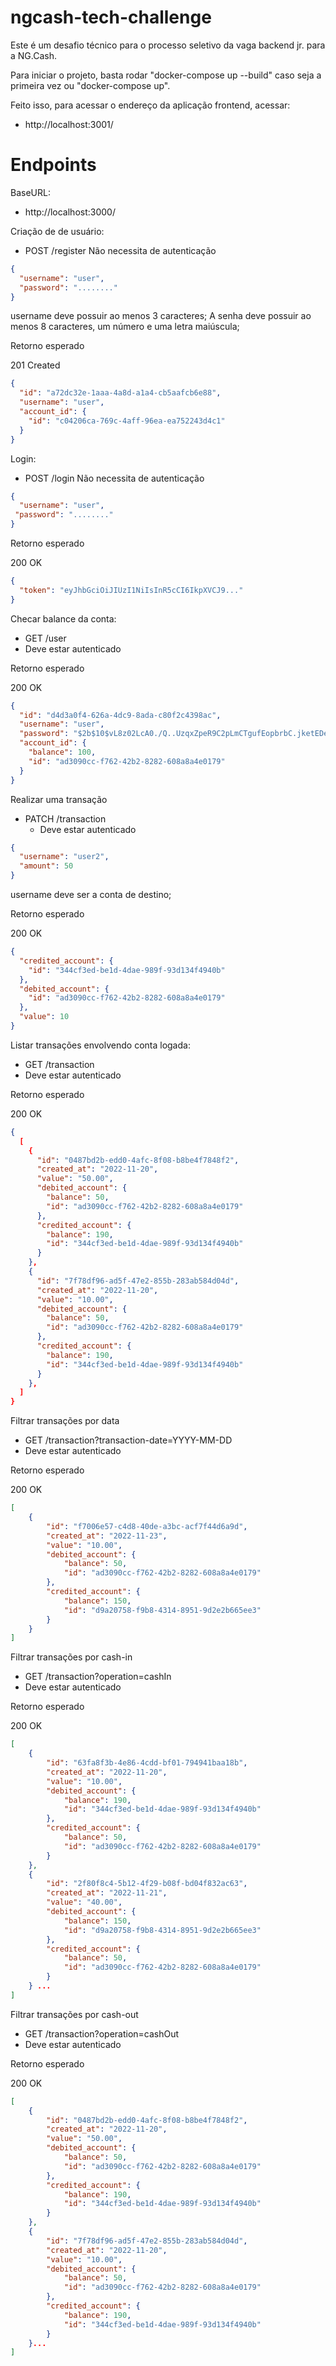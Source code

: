 # ngcash-tech-challenge

Este é um desafio técnico para o processo seletivo da vaga backend jr. para a NG.Cash.

Para iniciar o projeto, basta rodar "docker-compose up --build" caso seja a primeira vez ou "docker-compose up".

Feito isso, para acessar o endereço da aplicação frontend, acessar:
 - http://localhost:3001/

# Endpoints

BaseURL: 
- http://localhost:3000/

Criação de de usuário:

- POST /register
Não necessita de autenticação

```json 
{
  "username": "user",
  "password": "........" 
}
```

username deve possuir ao menos 3 caracteres;
A senha deve possuir ao menos 8 caracteres, um número e uma letra maiúscula;

Retorno esperado

201 Created
```json
{
  "id": "a72dc32e-1aaa-4a8d-a1a4-cb5aafcb6e88",
  "username": "user",
  "account_id": {
    "id": "c04206ca-769c-4aff-96ea-ea752243d4c1"
  }
}
```

Login:

- POST /login
Não necessita de autenticação

```json
{
  "username": "user",
 "password": "........"
}
```

Retorno esperado

200 OK
```json
{
  "token": "eyJhbGciOiJIUzI1NiIsInR5cCI6IkpXVCJ9..."
}
```

Checar balance da conta:

- GET /user
- Deve estar autenticado

Retorno esperado

200 OK
```json
{
  "id": "d4d3a0f4-626a-4dc9-8ada-c80f2c4398ac",
  "username": "user",
  "password": "$2b$10$vL8z02LcA0./Q..UzqxZpeR9C2pLmCTgufEopbrbC.jketEDezWQK",
  "account_id": {
    "balance": 100,
    "id": "ad3090cc-f762-42b2-8282-608a8a4e0179"
  }
}
```

Realizar uma transação

- PATCH /transaction
  - Deve estar autenticado

```json
{
  "username": "user2",
  "amount": 50
}
```

username deve ser a conta de destino;

Retorno esperado

200 OK
```json
{
  "credited_account": {
    "id": "344cf3ed-be1d-4dae-989f-93d134f4940b"
  },
  "debited_account": {
    "id": "ad3090cc-f762-42b2-8282-608a8a4e0179"
  },
  "value": 10
}
```

Listar transações envolvendo conta logada:
  
- GET /transaction
- Deve estar autenticado

Retorno esperado

200 OK
```json
{
  [
    {
      "id": "0487bd2b-edd0-4afc-8f08-b8be4f7848f2",
      "created_at": "2022-11-20",
      "value": "50.00",
      "debited_account": {
        "balance": 50,
        "id": "ad3090cc-f762-42b2-8282-608a8a4e0179"
      },
      "credited_account": {
        "balance": 190,
        "id": "344cf3ed-be1d-4dae-989f-93d134f4940b"
      }
    },
    {
      "id": "7f78df96-ad5f-47e2-855b-283ab584d04d",
      "created_at": "2022-11-20",
      "value": "10.00",
      "debited_account": {
        "balance": 50,
        "id": "ad3090cc-f762-42b2-8282-608a8a4e0179"
      },
      "credited_account": {
        "balance": 190,
        "id": "344cf3ed-be1d-4dae-989f-93d134f4940b"
      }
    },
  ]
}
  ```

Filtrar transações por data

- GET /transaction?transaction-date=YYYY-MM-DD
- Deve estar autenticado

Retorno esperado

200 OK
```json
[
	{
		"id": "f7006e57-c4d8-40de-a3bc-acf7f44d6a9d",
		"created_at": "2022-11-23",
		"value": "10.00",
		"debited_account": {
			"balance": 50,
			"id": "ad3090cc-f762-42b2-8282-608a8a4e0179"
		},
		"credited_account": {
			"balance": 150,
			"id": "d9a20758-f9b8-4314-8951-9d2e2b665ee3"
		}
	}
]
```

Filtrar transações por cash-in

- GET /transaction?operation=cashIn
- Deve estar autenticado

Retorno esperado

200 OK
```json
[
	{
		"id": "63fa8f3b-4e86-4cdd-bf01-794941baa18b",
		"created_at": "2022-11-20",
		"value": "10.00",
		"debited_account": {
			"balance": 190,
			"id": "344cf3ed-be1d-4dae-989f-93d134f4940b"
		},
		"credited_account": {
			"balance": 50,
			"id": "ad3090cc-f762-42b2-8282-608a8a4e0179"
		}
	},
	{
		"id": "2f80f8c4-5b12-4f29-b08f-bd04f832ac63",
		"created_at": "2022-11-21",
		"value": "40.00",
		"debited_account": {
			"balance": 150,
			"id": "d9a20758-f9b8-4314-8951-9d2e2b665ee3"
		},
		"credited_account": {
			"balance": 50,
			"id": "ad3090cc-f762-42b2-8282-608a8a4e0179"
		}
	} ...
]
```

Filtrar transações por cash-out

- GET /transaction?operation=cashOut
- Deve estar autenticado

Retorno esperado

200 OK
```json
[
	{
		"id": "0487bd2b-edd0-4afc-8f08-b8be4f7848f2",
		"created_at": "2022-11-20",
		"value": "50.00",
		"debited_account": {
			"balance": 50,
			"id": "ad3090cc-f762-42b2-8282-608a8a4e0179"
		},
		"credited_account": {
			"balance": 190,
			"id": "344cf3ed-be1d-4dae-989f-93d134f4940b"
		}
	},
	{
		"id": "7f78df96-ad5f-47e2-855b-283ab584d04d",
		"created_at": "2022-11-20",
		"value": "10.00",
		"debited_account": {
			"balance": 50,
			"id": "ad3090cc-f762-42b2-8282-608a8a4e0179"
		},
		"credited_account": {
			"balance": 190,
			"id": "344cf3ed-be1d-4dae-989f-93d134f4940b"
		}
	}...
]
```